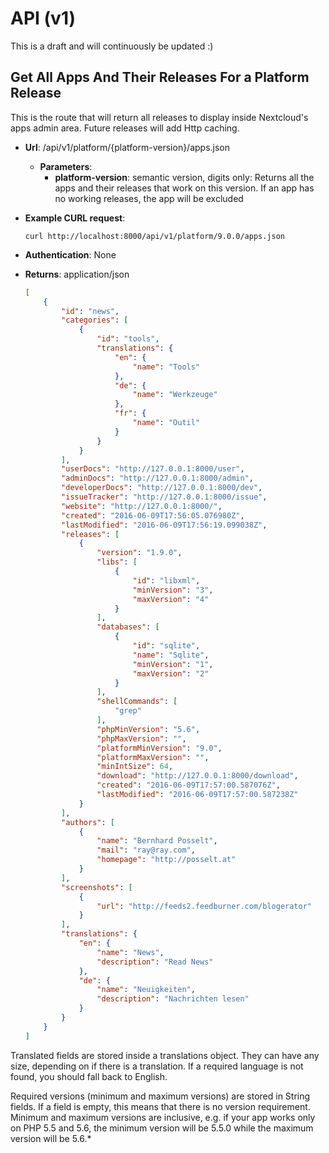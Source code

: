 # API (v1)
This is a draft and will continuously be updated :)


## Get All Apps And Their Releases For a Platform Release
This is the route that will return all releases to display inside Nextcloud's apps admin area. Future releases will add Http caching.

* **Url**: /api/v1/platform/{platform-version}/apps.json
  * **Parameters**:
    * **platform-version**: semantic version, digits only: Returns all the apps and their releases that work on this version. If an app has no working releases, the app will be excluded
* **Example CURL request**:

      curl http://localhost:8000/api/v1/platform/9.0.0/apps.json
* **Authentication**: None

* **Returns**: application/json
    ```json
    [
        {
            "id": "news",
            "categories": [
                {
                    "id": "tools",
                    "translations": {
                        "en": {
                            "name": "Tools"
                        },
                        "de": {
                            "name": "Werkzeuge"
                        },
                        "fr": {
                            "name": "Outil"
                        }
                    }
                }
            ],
            "userDocs": "http://127.0.0.1:8000/user",
            "adminDocs": "http://127.0.0.1:8000/admin",
            "developerDocs": "http://127.0.0.1:8000/dev",
            "issueTracker": "http://127.0.0.1:8000/issue",
            "website": "http://127.0.0.1:8000/",
            "created": "2016-06-09T17:56:05.076980Z",
            "lastModified": "2016-06-09T17:56:19.099038Z",
            "releases": [
                {
                    "version": "1.9.0",
                    "libs": [
                        {
                            "id": "libxml",
                            "minVersion": "3",
                            "maxVersion": "4"
                        }
                    ],
                    "databases": [
                        {
                            "id": "sqlite",
                            "name": "Sqlite",
                            "minVersion": "1",
                            "maxVersion": "2"
                        }
                    ],
                    "shellCommands": [
                        "grep"
                    ],
                    "phpMinVersion": "5.6",
                    "phpMaxVersion": "",
                    "platformMinVersion": "9.0",
                    "platformMaxVersion": "",
                    "minIntSize": 64,
                    "download": "http://127.0.0.1:8000/download",
                    "created": "2016-06-09T17:57:00.587076Z",
                    "lastModified": "2016-06-09T17:57:00.587238Z"
                }
            ],
            "authors": [
                {
                    "name": "Bernhard Posselt",
                    "mail": "ray@ray.com",
                    "homepage": "http://posselt.at"
                }
            ],
            "screenshots": [
                {
                    "url": "http://feeds2.feedburner.com/blogerator"
                }
            ],
            "translations": {
                "en": {
                    "name": "News",
                    "description": "Read News"
                },
                "de": {
                    "name": "Neuigkeiten",
                    "description": "Nachrichten lesen"
                }
            }
        }
    ]
    ```

Translated fields are stored inside a translations object. They can have any size, depending on if there is a translation. If a required language is not found, you should fall back to English.

Required versions (minimum and maximum versions) are stored in String fields. If a field is empty, this means that there is no version requirement. Minimum and maximum versions are inclusive, e.g. if your app works only on PHP 5.5 and 5.6, the minimum version will be 5.5.0 while the maximum version will be 5.6.*
